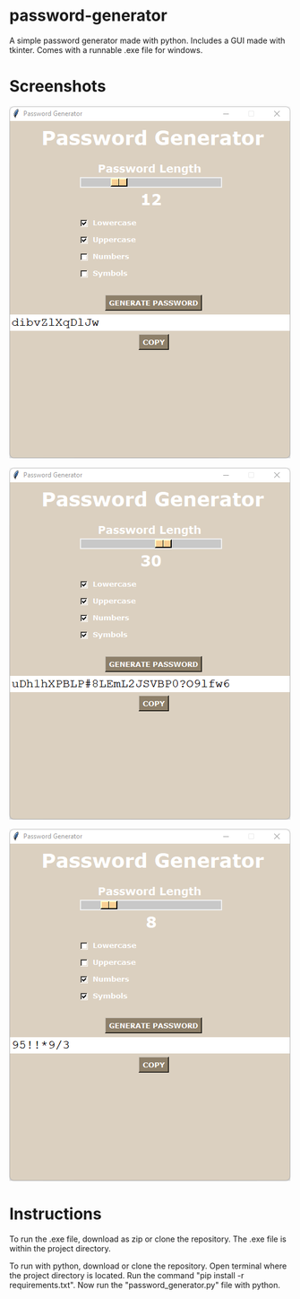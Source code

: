 # password-generator
A simple password generator made with python. Includes a GUI made with tkinter. Comes with a runnable .exe file for windows.

# Screenshots
![](images/start-screen.png)

![](images/long-password.png)

![](images/customizable.png)

# Instructions
To run the .exe file, download as zip or clone the repository. The .exe file is within the project directory.

To run with python, download or clone the repository. Open terminal where the project directory is located. Run the command "pip install -r requirements.txt". Now run the "password_generator.py" file with python.
